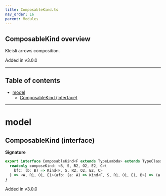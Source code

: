 ```yaml
---
title: ComposableKind.ts
nav_order: 16
parent: Modules
---
```


## ComposableKind overview

Kleisli arrows composition.

Added in v3.0.0

---

<h2 class="text-delta">Table of contents</h2>

- [model](#model)
  - [ComposableKind (interface)](#composablekind-interface)

---

# model

## ComposableKind (interface)

**Signature**

```ts
export interface ComposableKind<F extends TypeLambda> extends TypeClass<F> {
  readonly composeKind: <B, S, R2, O2, E2, C>(
    bfc: (b: B) => Kind<F, S, R2, O2, E2, C>
  ) => <A, R1, O1, E1>(afb: (a: A) => Kind<F, S, R1, O1, E1, B>) => (a: A) => Kind<F, S, R1 & R2, O1 | O2, E1 | E2, C>
}
```

Added in v3.0.0
